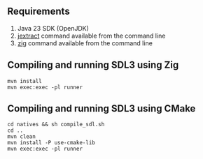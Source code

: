## Requirements
1. Java 23 SDK (OpenJDK)
2. [jextract](https://github.com/openjdk/jextract) command available from the command line
3. [zig](https://github.com/ziglang/zig) command available from the command line

## Compiling and running SDL3 using Zig
```shell
mvn install
mvn exec:exec -pl runner
```

## Compiling and running SDL3 using CMake
```shell
cd natives && sh compile_sdl.sh
cd ..
mvn clean
mvn install -P use-cmake-lib
mvn exec:exec -pl runner
```
